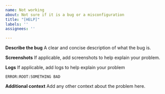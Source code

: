 ```yaml
---
name: Not working
about: Not sure if it is a bug or a misconfiguration
title: "[HELP]"
labels: ''
assignees: ''

---
```


**Describe the bug**
A clear and concise description of what the bug is.

**Screenshots**
If applicable, add screenshots to help explain your problem.


**Logs**
If applicable, add logs to help explain your problem
```
ERROR:ROOT:SOMETHING BAD 
```

**Additional context**
Add any other context about the problem here.
